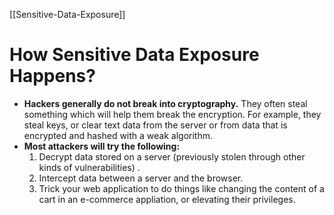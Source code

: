 [[Sensitive-Data-Exposure]]

# How Sensitive Data Exposure Happens?
- **Hackers generally do not break into cryptography.** They often steal something which will help them break the encryption. For example, they steal keys, or clear text data from the server or from data that is encrypted and hashed with a weak algorithm.
- **Most attackers will try the following:**
	1. Decrypt data stored on a server (previously stolen through other kinds of vulnerabilities) .
	2. Intercept data between a server and the browser.
	3. Trick your web application to do things like changing the content of a cart in an e-commerce appliation, or elevating their privileges.